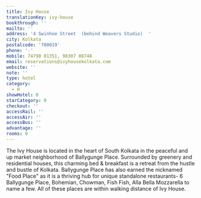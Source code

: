 ```yaml
---
title: Ivy House
translationKey: ivy-house
bookthrough: ''
mailto: ''
address: '4 Swinhoe Street  (behind Weavers Studio)  '
city: Kolkata
postalcode: '700019'
phone: '-'
mobile: 74790 01351, 98307 08748
email: reservations@ivyhousekolkata.com
website: ''
note: ''
type: hotel
category:
  - H
showHotel: 0
starCategory: 0
checkout: ''
accessRail: ''
accessAir: ''
accessBus: ''
advantage: ''
rooms: 0
---
```

The Ivy House is located in the heart of South Kolkata in the peaceful and up market neighborhood of Ballygunge Place. Surrounded by greenery and residential houses, this charming bed & breakfast is a retreat from the hustle and bustle of Kolkata.     Ballygunge Place has also earned the nicknamed "Food Place" as it is a thriving hub for unique standalone restaurants- 6 Ballygunge Place, Bohemian, Chowman, Fish Fish, Alla Bella Mozzarella to name a few. All of these places are within walking distance of Ivy House.